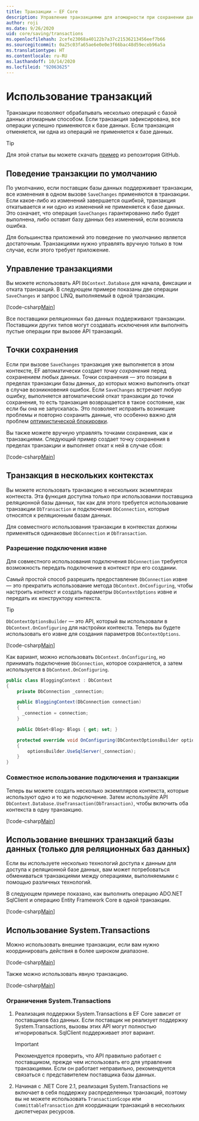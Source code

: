 ```yaml
---
title: Транзакции — EF Core
description: Управление транзакциями для атомарности при сохранении данных с помощью Entity Framework Core
author: roji
ms.date: 9/26/2020
uid: core/saving/transactions
ms.openlocfilehash: 2cefe23068a40122b7a37c21536213456eef7b66
ms.sourcegitcommit: 0a25c03fa65ae6e0e0e3f66bac48d59eceb96a5a
ms.translationtype: HT
ms.contentlocale: ru-RU
ms.lasthandoff: 10/14/2020
ms.locfileid: "92063625"
---
```

# <a name="using-transactions"></a>Использование транзакций

Транзакции позволяют обрабатывать несколько операций с базой данных атомарным способом. Если транзакция зафиксирована, все операции успешно применяются к базе данных. Если транзакция отменяется, ни одна из операций не применяется к базе данных.

> [!TIP]
> Для этой статьи вы можете скачать [пример](https://github.com/dotnet/EntityFramework.Docs/tree/master/samples/core/Saving/Transactions/) из репозитория GitHub.

## <a name="default-transaction-behavior"></a>Поведение транзакции по умолчанию

По умолчанию, если поставщик базы данных поддерживает транзакции, все изменения в одном вызове `SaveChanges` применяются в транзакции. Если какое-либо из изменений завершается ошибкой, транзакция откатывается и ни одно из изменений не применяется к базе данных. Это означает, что операция `SaveChanges` гарантированно либо будет выполнена, либо оставит базу данных без изменений, если возникла ошибка.

Для большинства приложений это поведение по умолчанию является достаточным. Транзакциями нужно управлять вручную только в том случае, если этого требует приложение.

## <a name="controlling-transactions"></a>Управление транзакциями

Вы можете использовать API `DbContext.Database` для начала, фиксации и отката транзакций. В следующем примере показаны две операции `SaveChanges` и запрос LINQ, выполняемый в одной транзакции.

[!code-csharp[Main](../../../samples/core/Saving/Transactions/ControllingTransaction.cs?name=Transaction&highlight=2,16-18)]

Все поставщики реляционных баз данных поддерживают транзакции. Поставщики других типов могут создавать исключения или выполнять пустые операции при вызове API транзакций.

## <a name="savepoints"></a>Точки сохранения

Если при вызове `SaveChanges` транзакция уже выполняется в этом контексте, EF автоматически создает *точку сохранения* перед сохранением любых данных. Точки сохранения — это позиции в пределах транзакции базы данных, до которых можно выполнить откат в случае возникновения ошибок. Если `SaveChanges` встречает любую ошибку, выполняется автоматический откат транзакции до точки сохранения, то есть транзакция возвращается в такое состояние, как если бы она не запускалась. Это позволяет исправить возникшие проблемы и повторно сохранить данные, что особенно важно для проблем [оптимистической блокировки](xref:core/saving/concurrency).

Вы также можете вручную управлять точками сохранения, как и транзакциями. Следующий пример создает точку сохранения в пределах транзакции и выполняет откат к ней в случае сбоя:

[!code-csharp[Main](../../../samples/core/Saving/Transactions/ManagingSavepoints.cs?name=Savepoints&highlight=9,19-20)]

## <a name="cross-context-transaction"></a>Транзакция в нескольких контекстах

Вы можете использовать транзакцию в нескольких экземплярах контекста. Эта функция доступна только при использовании поставщика реляционной базы данных, так как для этого требуется использование транзакции `DbTransaction` и подключения `DbConnection`, которые относятся к реляционным базам данных.

Для совместного использования транзакции в контекстах должны применяться одинаковые `DbConnection` и `DbTransaction`.

### <a name="allow-connection-to-be-externally-provided"></a>Разрешение подключения извне

Для совместного использования подключения `DbConnection` требуется возможность передать подключение в контекст при его создании.

Самый простой способ разрешить предоставление `DbConnection` извне — это прекратить использование метода `DbContext.OnConfiguring`, чтобы настроить контекст и создать параметры `DbContextOptions` извне и передать их конструктору контекста.

> [!TIP]
> `DbContextOptionsBuilder` — это API, который вы использовали в `DbContext.OnConfiguring` для настройки контекста. Теперь вы будете использовать его извне для создания параметров `DbContextOptions`.

[!code-csharp[Main](../../../samples/core/Saving/Transactions/SharingTransaction.cs?name=Context&highlight=3,4,5)]

Как вариант, можно использовать `DbContext.OnConfiguring`, но принимать подключение `DbConnection`, которое сохраняется, а затем используется в `DbContext.OnConfiguring`.

```csharp
public class BloggingContext : DbContext
{
    private DbConnection _connection;

    public BloggingContext(DbConnection connection)
    {
      _connection = connection;
    }

    public DbSet<Blog> Blogs { get; set; }

    protected override void OnConfiguring(DbContextOptionsBuilder optionsBuilder)
    {
        optionsBuilder.UseSqlServer(_connection);
    }
}
```

### <a name="share-connection-and-transaction"></a>Совместное использование подключения и транзакции

Теперь вы можете создать несколько экземпляров контекста, которые используют одно и то же подключение. Затем используйте API `DbContext.Database.UseTransaction(DbTransaction)`, чтобы включить оба контекста в одну транзакцию.

[!code-csharp[Main](../../../samples/core/Saving/Transactions/SharingTransaction.cs?name=Transaction&highlight=1-3,6,14,21-23)]

## <a name="using-external-dbtransactions-relational-databases-only"></a>Использование внешних транзакций базы данных (только для реляционных баз данных)

Если вы используете несколько технологий доступа к данным для доступа к реляционной базе данных, вам может потребоваться обмениваться транзакциями между операциями, выполняемыми с помощью различных технологий.

В следующем примере показано, как выполнить операцию ADO.NET SqlClient и операцию Entity Framework Core в одной транзакции.

[!code-csharp[Main](../../../samples/core/Saving/Transactions/ExternalDbTransaction.cs?name=Transaction&highlight=4,9,20,25-27)]

## <a name="using-systemtransactions"></a>Использование System.Transactions

Можно использовать внешние транзакции, если вам нужно координировать действия в более широком диапазоне.

[!code-csharp[Main](../../../samples/core/Saving/Transactions/AmbientTransaction.cs?name=Transaction&highlight=1,2,3,26-28)]

Также можно использовать явную транзакцию.

[!code-csharp[Main](../../../samples/core/Saving/Transactions/CommitableTransaction.cs?name=Transaction&highlight=1-2,15,28-30)]

### <a name="limitations-of-systemtransactions"></a>Ограничения System.Transactions

1. Реализация поддержки System.Transactions в EF Core зависит от поставщиков баз данных. Если поставщик не реализует поддержку System.Transactions, вызовы этих API могут полностью игнорироваться. SqlClient поддерживает этот вариант.

   > [!IMPORTANT]
   > Рекомендуется проверить, что API правильно работает с поставщиком, прежде чем использовать его для управления транзакциями. Если он работает неправильно, рекомендуется связаться с представителем поставщика базы данных.

2. Начиная с .NET Core 2.1, реализация System.Transactions не включает в себя поддержку распределенных транзакций, поэтому вы не можете использовать `TransactionScope` или `CommittableTransaction` для координации транзакций в нескольких диспетчерах ресурсов.
